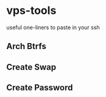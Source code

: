 # vps-tools

useful one-liners to paste in your ssh

## Arch Btrfs

## Create Swap

## Create Password
